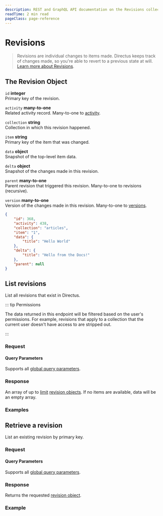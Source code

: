 ```yaml
---
description: REST and GraphQL API documentation on the Revisions collection in Directus.
readTime: 2 min read
pageClass: page-reference
---
```


# Revisions

> Revisions are individual changes to items made. Directus keeps track of changes made, so you're able to revert to a
> previous state at will. [Learn more about Revisions](/user-guide/overview/glossary#revisions).

## The Revision Object

`id` **integer**\
Primary key of the revision.

`activity` **many-to-one**\
Related activity record. Many-to-one to [activity](/reference/system/activity).

`collection` **string**\
Collection in which this revision happened.

`item` **string**\
Primary key of the item that was changed.

`data` **object**\
Snapshot of the top-level item data.

`delta` **object**\
Snapshot of the changes made in this revision.

`parent` **many-to-one**\
Parent revision that triggered this revision. Many-to-one to revisions (recursive).

`version` **many-to-one**\
Version of the changes made in this revision. Many-to-one to [versions](/reference/system/versions).

```json
{
	"id": 368,
	"activity": 438,
	"collection": "articles",
	"item": "1",
	"data": {
		"title": "Hello World"
	},
	"delta": {
		"title": "Hello from the Docs!"
	},
	"parent": null
}
```

## List revisions

List all revisions that exist in Directus.

::: tip Permissions

The data returned in this endpoint will be filtered based on the user's permissions. For example, revisions that apply
to a collection that the current user doesn't have access to are stripped out.

:::

### Request

<SnippetToggler :choices="['REST', 'GraphQL', 'SDK']" label="API">
<template #rest>

`GET /revisions`

`SEARCH /revisions`

If using SEARCH you can provide a [query object](/reference/query) as the body of your request.

[Learn more about SEARCH ->](/reference/introduction#search-http-method)

</template>
<template #graphql>

`POST /graphql/system`

```graphql
type Query {
	revisions: [directus_revisions]
}
```

</template>
<template #sdk>

```js
import { createDirectus, rest, readRevisions } from '@directus/sdk';

const client = createDirectus('directus_project_url').with(rest());

const result = await client.request(readRevisions(query_object));
```

</template>
</SnippetToggler>

#### Query Parameters

Supports all [global query parameters](/reference/query).

### Response

An array of up to [limit](/reference/query#limit) [revision objects](#the-revision-object). If no items are available,
data will be an empty array.

### Examples

<SnippetToggler :choices="['REST', 'GraphQL', 'SDK']" label="API">
<template #rest>

`GET /revisions`

`SEARCH /revisions`

</template>
<template #graphql>

`POST /graphql/system`

```graphql
query {
	revisions {
		id
		data
		delta
	}
}
```

</template>
<template #sdk>

```js
import { createDirectus, rest, readRevisions } from '@directus/sdk';

const client = createDirectus('https://directus.example.com').with(rest());

const result = await client.request(
	readRevisions({
		fields: ['*'],
	})
);
```

</template>
</SnippetToggler>

## Retrieve a revision

List an existing revision by primary key.

### Request

<SnippetToggler :choices="['REST', 'GraphQL', 'SDK']" label="API">
<template #rest>

`GET /revisions/:id`

</template>
<template #graphql>

`POST /graphql/system`

```graphql
type Query {
	revisions_by_id(id: ID!): directus_revisions
}
```

</template>
<template #sdk>

```js
import { createDirectus, rest, readRevision } from '@directus/sdk';

const client = createDirectus('directus_project_url').with(rest());

const result = await client.request(readRevision(revision_id, query_object));
```

</template>
</SnippetToggler>

#### Query Parameters

Supports all [global query parameters](/reference/query).

### Response

Returns the requested [revision object](#the-revision-object).

### Example

<SnippetToggler :choices="['REST', 'GraphQL', 'SDK']" label="API">
<template #rest>

`GET /revisions/322`

</template>
<template #graphql>

`POST /graphql/system`

```graphql
query {
	revisions_by_id(id: 322) {
		id
		data
		delta
	}
}
```

</template>
<template #sdk>

```js
import { createDirectus, rest, readRevision } from '@directus/sdk';

const client = createDirectus('https://directus.example.com').with(rest());

const result = await client.request(
	readRevision('53201', {
		fields: ['*'],
	})
);
```

</template>
</SnippetToggler>
